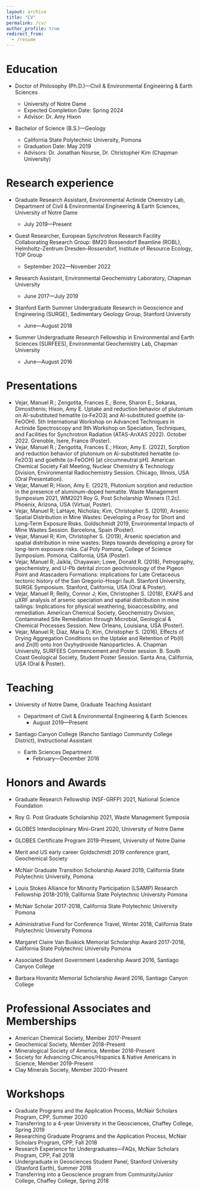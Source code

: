 ```yaml
---
layout: archive
title: "CV"
permalink: /cv/
author_profile: true
redirect_from:
  - /resume
---
```




Education
======
* Doctor of Philosophy (Ph.D.)—Civil & Environmental Engineering & Earth Sciences
  * University of Notre Dame
  * Expected Completion Date: Spring 2024
  * Advisor: Dr. Amy Hixon

* Bachelor of Science (B.S.)—Geology
  * California State Polytechnic University, Pomona		
  * Graduation Date: May 2019
  * Advisors: Dr. Jonathan Nourse, Dr. Christopher Kim (Chapman University)

Research experience
======
* Graduate Research Assistant, Environmental Actinide Chemistry Lab, Department of Civil & Environmental Engineering & Earth Sciences, University of Notre Dame
  * July 2019—Present

* Guest Researcher, European Synchrotron Research Facility Collaborating Research Group: BM20 Rossendorf Beamline (ROBL), Helmholtz-Zentrum Dresden-Rossendorf, Institute of Resource Ecology, TOP Group
  * September 2022—November 2022

* Research Assistant, Environmental Geochemistry Laboratory, Chapman University
  * June 2017—July 2019

* Stanford Earth Summer Undergraduate Research in Geoscience and Engineering (SURGE), Sedimentary Geology Group, Stanford University
  * June—August 2018

* Summer Undergraduate Research Fellowship in Environmental and Earth Sciences (SURFEES), Environmental Geochemistry Lab, Chapman University
  * June—August 2016
  
Presentations
======
* Vejar, Manuel R.; Zengotita, Frances E.; Bone, Sharon E.; Sokaras, Dimosthenis; Hixon, Amy E. Uptake and reduction behavior of plutonium on Al-substituted hematite (α-Fe2O3) and Al-substituted goethite (α-FeOOH). 5th International Workshop on Advanced Techniques in Actinide Spectroscopy and 9th Workshop on Speciation, Techniques, and Facilities for Synchrotron Radiation (ATAS-AnXAS 2022). October 2022. Grenoble, Isere, France (Poster).
* Vejar, Manuel R.; Zengotita, Frances E.; Hixon, Amy E. (2022), Sorption and reduction behavior of plutonium on Al-substituted hematite (α-Fe2O3) and goethite (α-FeOOH) [at circumneutral pH]. American Chemical Society Fall Meeting, Nuclear Chemistry & Technology Division, Environmental Radiochemistry Session. Chicago, Illinois, USA (Oral Presentation).
* Vejar, Manuel R; Hixon, Amy E. (2021), Plutonium sorption and reduction in the presence of aluminum-doped hematite. Waste Management Symposium 2021, WM2021 Roy G. Post Scholarship Winners (1.2c). Phoenix, Arizona, USA (Virtual, Poster).
* Vejar, Manuel R; LaHaye, Nicholas; Kim, Christopher S. (2019), Arsenic Spatial Distribution in Mine Wastes: Developing a Proxy for Short and Long-Term Exposure Risks. Goldschmidt 2019, Environmental Impacts of Mine Wastes Session. Barcelona, Spain (Poster).
* Vejar, Manuel R; Kim, Christopher S. (2019), Arsenic speciation and spatial distribution in mine wastes: Steps towards developing a proxy for long-term exposure risks. Cal Poly Pomona, College of Science Symposium. Pomona, California, USA (Poster).
* Vejar, Manuel R; Jaikla, Chayawan; Lowe, Donald R. (2018), Petrography, geochemistry, and U-Pb detrital zircon geochronology of the Pigeon Point and Atascadero Formations: implications for Late Cretaceous tectonic history of the San Gregorio-Hosgri fault. Stanford University, SURGE Symposium. Stanford, California, USA (Oral & Poster).
* Vejar, Manuel R; Reilly, Connor J; Kim, Christopher S. (2018), EXAFS and µXRF analysis of arsenic speciation and spatial distribution in mine tailings: Implications for physical weathering, bioaccessibility, and remediation. American Chemical Society, Geochemistry Division, Contaminated Site Remediation through Microbial, Geological & Chemical Processes Session. New Orleans, Louisiana, USA (Poster).
* Vejar, Manuel R; Diaz, Maria D; Kim, Christopher S. (2016), Effects of Drying Aggregation Conditions on the Uptake and Retention of Pb(II) and Zn(II) onto Iron Oxyhydroxide Nanoparticles. A. Chapman University, SURFEES Commencement and Poster session. B. South Coast Geological Society, Student Poster Session. Santa Ana, California, USA (Oral & Poster).

Teaching
======
* University of Notre Dame, Graduate Teaching Assistant
  * Department of Civil & Environmental Engineering & Earth Sciences 
    * August 2019—Present

* Santiago Canyon College (Rancho Santiago Community College District), Instructional Assistant 
  * Earth Sciences Department
    * February—December 2016
  
Honors and Awards
======
* Graduate Research Fellowship (NSF-GRFP) 2021, National Science Foundation

* Roy G. Post Graduate Scholarship 2021, Waste Management Symposia

* GLOBES Interdisciplinary Mini-Grant 2020, University of Notre Dame

* GLOBES Certificate Program 2019-Present, University of Notre Dame

* Merit and US early career Goldschmidt 2019 conference grant, Geochemical Society

* McNair Graduate Transition Scholarship Award 2019, California State Polytechnic University, Pomona

* Louis Stokes Alliance for Minority Participation (LSAMP) Research Fellowship 2018-2019, California State Polytechnic University Pomona

* McNair Scholar 2017-2018, California State Polytechnic University Pomona

* Administrative Fund for Conference Travel, Winter 2018, California State Polytechnic University Pomona

* Margaret Claire Van Buskick Memorial Scholarship Award 2017-2018, California State Polytechnic University Pomona

* Associated Student Government Leadership Award 2016, Santiago Canyon College

* Barbara Hovanitz Memorial Scholarship Award 2016, Santiago Canyon College

Professional Associates and Memberships
======
* American Chemical Society, Member 2017-Present
* Geochemical Society, Member 2018-Present
* Mineralogical Society of America, Member 2018-Present
* Society for Advancing Chicanos/Hispanics & Native Americans in Science, Member 2019-Present
* Clay Minerals Society, Member 2020-Present

Workshops
======
* Graduate Programs and the Application Process, McNair Scholars Program, CPP, Summer 2020
* Transferring to a 4-year University in the Geosciences, Chaffey College, Spring 2019
* Researching Graduate Programs and the Application Process, McNair Scholars Program, CPP, Fall 2018
* Research Experience for Undergraduates—FAQs, McNair Scholars Program, CPP, Fall 2018
* Undergraduate in Geosciences Student Panel, Stanford University (Stanford Earth), Summer 2018
* Transferring into a Geoscience program from Community/Junior College, Chaffey College, Spring 2018
